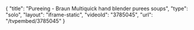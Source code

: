 {
    "title": "Pureeing - Braun Multiquick hand blender purees soups",
    "type": "solo",
    "layout": "iframe-static",
    "videoId": "3785045",
    "url": "\/tvpembed\/3785045"
}